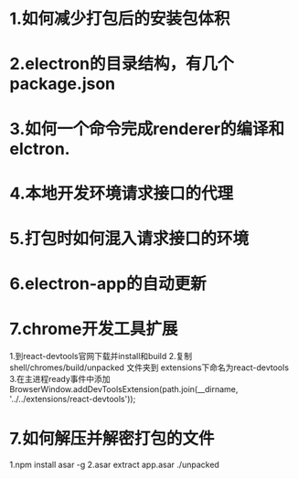 # 1.如何减少打包后的安装包体积

# 2.electron的目录结构，有几个package.json

# 3.如何一个命令完成renderer的编译和elctron.

# 4.本地开发环境请求接口的代理

# 5.打包时如何混入请求接口的环境

# 6.electron-app的自动更新

# 7.chrome开发工具扩展

1.到react-devtools官网下载并install和build
2.复制 shell/chromes/build/unpacked 文件夹到 extensions下命名为react-devtools
3.在主进程ready事件中添加BrowserWindow.addDevToolsExtension(path.join(__dirname, '../../extensions/react-devtools'));

# 7.如何解压并解密打包的文件

1.npm install asar -g
2.asar extract app.asar ./unpacked
